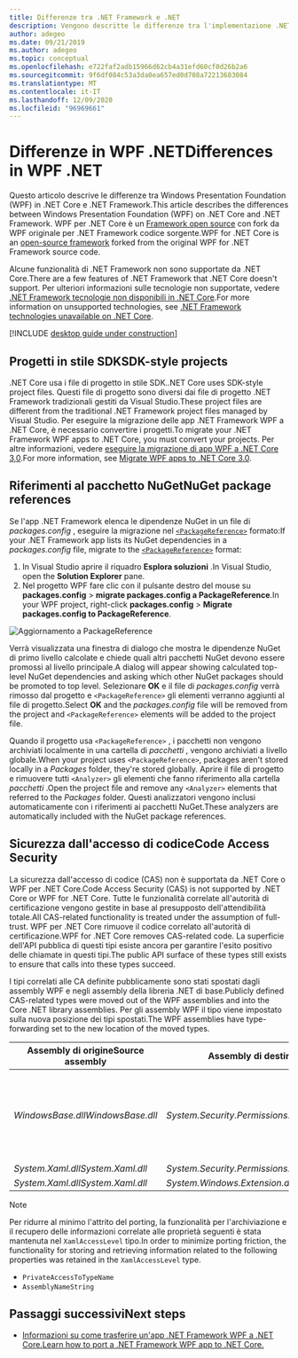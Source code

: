 ```yaml
---
title: Differenze tra .NET Framework e .NET
description: Vengono descritte le differenze tra l'implementazione .NET Framework di Windows Presentation Foundation (WPF) e .NET WPF. Quando si esegue la migrazione dell'app, è necessario prendere in considerazione queste incompatibilità.
author: adegeo
ms.date: 09/21/2019
ms.author: adegeo
ms.topic: conceptual
ms.openlocfilehash: e722faf2adb15966d62cb4a31efd60cf0d26b2a6
ms.sourcegitcommit: 9f6df084c53a3da0ea657ed0d708a72213683084
ms.translationtype: MT
ms.contentlocale: it-IT
ms.lasthandoff: 12/09/2020
ms.locfileid: "96969661"
---
```

# <a name="differences-in-wpf-net"></a><span data-ttu-id="014ae-104">Differenze in WPF .NET</span><span class="sxs-lookup"><span data-stu-id="014ae-104">Differences in WPF .NET</span></span>

<span data-ttu-id="014ae-105">Questo articolo descrive le differenze tra Windows Presentation Foundation (WPF) in .NET Core e .NET Framework.</span><span class="sxs-lookup"><span data-stu-id="014ae-105">This article describes the differences between Windows Presentation Foundation (WPF) on .NET Core and .NET Framework.</span></span> <span data-ttu-id="014ae-106">WPF per .NET Core è un [Framework open source](https://github.com/dotnet/wpf) con fork da WPF originale per .NET Framework codice sorgente.</span><span class="sxs-lookup"><span data-stu-id="014ae-106">WPF for .NET Core is an [open-source framework](https://github.com/dotnet/wpf) forked from the original WPF for .NET Framework source code.</span></span>

<span data-ttu-id="014ae-107">Alcune funzionalità di .NET Framework non sono supportate da .NET Core.</span><span class="sxs-lookup"><span data-stu-id="014ae-107">There are a few features of .NET Framework that .NET Core doesn't support.</span></span> <span data-ttu-id="014ae-108">Per ulteriori informazioni sulle tecnologie non supportate, vedere [.NET Framework tecnologie non disponibili in .NET Core](/dotnet/core/porting/net-framework-tech-unavailable).</span><span class="sxs-lookup"><span data-stu-id="014ae-108">For more information on unsupported technologies, see [.NET Framework technologies unavailable on .NET Core](/dotnet/core/porting/net-framework-tech-unavailable).</span></span>

[!INCLUDE [desktop guide under construction](../../includes/desktop-guide-preview-note.md)]

## <a name="sdk-style-projects"></a><span data-ttu-id="014ae-109">Progetti in stile SDK</span><span class="sxs-lookup"><span data-stu-id="014ae-109">SDK-style projects</span></span>

<span data-ttu-id="014ae-110">.NET Core usa i file di progetto in stile SDK.</span><span class="sxs-lookup"><span data-stu-id="014ae-110">.NET Core uses SDK-style project files.</span></span> <span data-ttu-id="014ae-111">Questi file di progetto sono diversi dai file di progetto .NET Framework tradizionali gestiti da Visual Studio.</span><span class="sxs-lookup"><span data-stu-id="014ae-111">These project files are different from the traditional .NET Framework project files managed by Visual Studio.</span></span> <span data-ttu-id="014ae-112">Per eseguire la migrazione delle app .NET Framework WPF a .NET Core, è necessario convertire i progetti.</span><span class="sxs-lookup"><span data-stu-id="014ae-112">To migrate your .NET Framework WPF apps to .NET Core, you must convert your projects.</span></span> <span data-ttu-id="014ae-113">Per altre informazioni, vedere [eseguire la migrazione di app WPF a .NET Core 3,0](convert-project-from-net-framework.md).</span><span class="sxs-lookup"><span data-stu-id="014ae-113">For more information, see [Migrate WPF apps to .NET Core 3.0](convert-project-from-net-framework.md).</span></span>

## <a name="nuget-package-references"></a><span data-ttu-id="014ae-114">Riferimenti al pacchetto NuGet</span><span class="sxs-lookup"><span data-stu-id="014ae-114">NuGet package references</span></span>

<span data-ttu-id="014ae-115">Se l'app .NET Framework elenca le dipendenze NuGet in un file di *packages.config* , eseguire la migrazione nel [`<PackageReference>`](/nuget/consume-packages/package-references-in-project-files) formato:</span><span class="sxs-lookup"><span data-stu-id="014ae-115">If your .NET Framework app lists its NuGet dependencies in a *packages.config* file, migrate to the [`<PackageReference>`](/nuget/consume-packages/package-references-in-project-files) format:</span></span>

1. <span data-ttu-id="014ae-116">In Visual Studio aprire il riquadro **Esplora soluzioni** .</span><span class="sxs-lookup"><span data-stu-id="014ae-116">In Visual Studio, open the **Solution Explorer** pane.</span></span>
1. <span data-ttu-id="014ae-117">Nel progetto WPF fare clic con il pulsante destro del mouse su **packages.config**  >  **migrate packages.config a PackageReference**.</span><span class="sxs-lookup"><span data-stu-id="014ae-117">In your WPF project, right-click **packages.config** > **Migrate packages.config to PackageReference**.</span></span>

![Aggiornamento a PackageReference](media/differences-from-net-framework/package-reference-migration.png)

<span data-ttu-id="014ae-119">Verrà visualizzata una finestra di dialogo che mostra le dipendenze NuGet di primo livello calcolate e chiede quali altri pacchetti NuGet devono essere promossi al livello principale.</span><span class="sxs-lookup"><span data-stu-id="014ae-119">A dialog will appear showing calculated top-level NuGet dependencies and asking which other NuGet packages should be promoted to top level.</span></span> <span data-ttu-id="014ae-120">Selezionare **OK** e il file di *packages.config* verrà rimosso dal progetto e `<PackageReference>` gli elementi verranno aggiunti al file di progetto.</span><span class="sxs-lookup"><span data-stu-id="014ae-120">Select **OK** and the *packages.config* file will be removed from the project and `<PackageReference>` elements will be added to the project file.</span></span>

<span data-ttu-id="014ae-121">Quando il progetto usa `<PackageReference>` , i pacchetti non vengono archiviati localmente in una cartella di *pacchetti* , vengono archiviati a livello globale.</span><span class="sxs-lookup"><span data-stu-id="014ae-121">When your project uses `<PackageReference>`, packages aren't stored locally in a *Packages* folder, they're stored globally.</span></span> <span data-ttu-id="014ae-122">Aprire il file di progetto e rimuovere tutti `<Analyzer>` gli elementi che fanno riferimento alla cartella *pacchetti* .</span><span class="sxs-lookup"><span data-stu-id="014ae-122">Open the project file and remove any `<Analyzer>` elements that referred to the *Packages* folder.</span></span> <span data-ttu-id="014ae-123">Questi analizzatori vengono inclusi automaticamente con i riferimenti ai pacchetti NuGet.</span><span class="sxs-lookup"><span data-stu-id="014ae-123">These analyzers are automatically included with the NuGet package references.</span></span>

## <a name="code-access-security"></a><span data-ttu-id="014ae-124">Sicurezza dall'accesso di codice</span><span class="sxs-lookup"><span data-stu-id="014ae-124">Code Access Security</span></span>

<span data-ttu-id="014ae-125">La sicurezza dall'accesso di codice (CAS) non è supportata da .NET Core o WPF per .NET Core.</span><span class="sxs-lookup"><span data-stu-id="014ae-125">Code Access Security (CAS) is not supported by .NET Core or WPF for .NET Core.</span></span> <span data-ttu-id="014ae-126">Tutte le funzionalità correlate all'autorità di certificazione vengono gestite in base al presupposto dell'attendibilità totale.</span><span class="sxs-lookup"><span data-stu-id="014ae-126">All CAS-related functionality is treated under the assumption of full-trust.</span></span> <span data-ttu-id="014ae-127">WPF per .NET Core rimuove il codice correlato all'autorità di certificazione.</span><span class="sxs-lookup"><span data-stu-id="014ae-127">WPF for .NET Core removes CAS-related code.</span></span> <span data-ttu-id="014ae-128">La superficie dell'API pubblica di questi tipi esiste ancora per garantire l'esito positivo delle chiamate in questi tipi.</span><span class="sxs-lookup"><span data-stu-id="014ae-128">The public API surface of these types still exists to ensure that calls into these types succeed.</span></span>

<span data-ttu-id="014ae-129">I tipi correlati alle CA definite pubblicamente sono stati spostati dagli assembly WPF e negli assembly della libreria .NET di base.</span><span class="sxs-lookup"><span data-stu-id="014ae-129">Publicly defined CAS-related types were moved out of the WPF assemblies and into the Core .NET library assemblies.</span></span> <span data-ttu-id="014ae-130">Per gli assembly WPF il tipo viene impostato sulla nuova posizione dei tipi spostati.</span><span class="sxs-lookup"><span data-stu-id="014ae-130">The WPF assemblies have type-forwarding set to the new location of the moved types.</span></span>

| <span data-ttu-id="014ae-131">Assembly di origine</span><span class="sxs-lookup"><span data-stu-id="014ae-131">Source assembly</span></span> | <span data-ttu-id="014ae-132">Assembly di destinazione</span><span class="sxs-lookup"><span data-stu-id="014ae-132">Target assembly</span></span> | <span data-ttu-id="014ae-133">Tipo</span><span class="sxs-lookup"><span data-stu-id="014ae-133">Type</span></span>                |
| --------------- | --------------- | ------------------- |
| <span data-ttu-id="014ae-134">*WindowsBase.dll*</span><span class="sxs-lookup"><span data-stu-id="014ae-134">*WindowsBase.dll*</span></span> | <span data-ttu-id="014ae-135">*System.Security.Permissions.dll*</span><span class="sxs-lookup"><span data-stu-id="014ae-135">*System.Security.Permissions.dll*</span></span> | <xref:System.Security.Permissions.MediaPermission> <br /> <xref:System.Security.Permissions.MediaPermissionAttribute> <br /> <xref:System.Security.Permissions.MediaPermissionAudio> <br /> <xref:System.Security.Permissions.MediaPermissionImage> <br /> <xref:System.Security.Permissions.MediaPermissionVideo> <br /> <xref:System.Security.Permissions.WebBrowserPermission> <br /> <xref:System.Security.Permissions.WebBrowserPermissionAttribute> <br /> <xref:System.Security.Permissions.WebBrowserPermissionLevel> |
| <span data-ttu-id="014ae-136">*System.Xaml.dll*</span><span class="sxs-lookup"><span data-stu-id="014ae-136">*System.Xaml.dll*</span></span> | <span data-ttu-id="014ae-137">*System.Security.Permissions.dll*</span><span class="sxs-lookup"><span data-stu-id="014ae-137">*System.Security.Permissions.dll*</span></span> | <xref:System.Xaml.Permissions.XamlLoadPermission> |
| <span data-ttu-id="014ae-138">*System.Xaml.dll*</span><span class="sxs-lookup"><span data-stu-id="014ae-138">*System.Xaml.dll*</span></span> | <span data-ttu-id="014ae-139">*System.Windows.Extension.dll*</span><span class="sxs-lookup"><span data-stu-id="014ae-139">*System.Windows.Extension.dll*</span></span>    | <xref:System.Xaml.Permissions.XamlAccessLevel><br/> |

> [!NOTE]
> <span data-ttu-id="014ae-140">Per ridurre al minimo l'attrito del porting, la funzionalità per l'archiviazione e il recupero delle informazioni correlate alle proprietà seguenti è stata mantenuta nel `XamlAccessLevel` tipo.</span><span class="sxs-lookup"><span data-stu-id="014ae-140">In order to minimize porting friction, the functionality for storing and retrieving information related to the following properties was retained in the `XamlAccessLevel` type.</span></span>
>
> - `PrivateAccessToTypeName`
> - `AssemblyNameString`

## <a name="next-steps"></a><span data-ttu-id="014ae-141">Passaggi successivi</span><span class="sxs-lookup"><span data-stu-id="014ae-141">Next steps</span></span>

- [<span data-ttu-id="014ae-142">Informazioni su come trasferire un'app .NET Framework WPF a .NET Core.</span><span class="sxs-lookup"><span data-stu-id="014ae-142">Learn how to port a .NET Framework WPF app to .NET Core.</span></span>](convert-project-from-net-framework.md)

